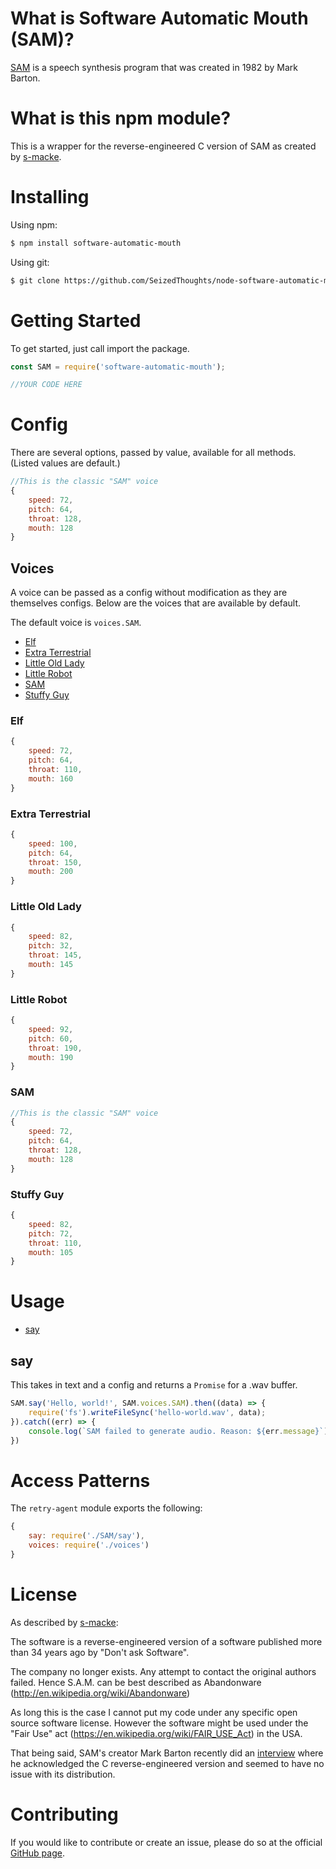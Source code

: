 # What is Software Automatic Mouth (SAM)?

[SAM](https://en.wikipedia.org/wiki/Software_Automatic_Mouth) is a speech synthesis program that was created in 1982 by Mark Barton.

# What is this npm module?

This is a wrapper for the reverse-engineered C version of SAM as created by [s-macke](https://github.com/s-macke/SAM).

# Installing

Using npm:

```bash
$ npm install software-automatic-mouth
```

Using git:

```bash
$ git clone https://github.com/SeizedThoughts/node-software-automatic-mouth.git
```

# Getting Started

To get started, just call import the package.

```js
const SAM = require('software-automatic-mouth');

//YOUR CODE HERE
```

# Config

There are several options, passed by value, available for all methods. (Listed values are default.)

```js
//This is the classic "SAM" voice
{
    speed: 72,
    pitch: 64,
    throat: 128,
    mouth: 128
}
```

## Voices

A voice can be passed as a config without modification as they are themselves configs. Below are the voices that are available by default.

The default voice is `voices.SAM`.

- [Elf](#elf)
- [Extra Terrestrial](#extra-terrestrial)
- [Little Old Lady](#little-old-lady)
- [Little Robot](#little-robot)
- [SAM](#sam)
- [Stuffy Guy](#stuffy-guy)

### Elf

```js
{
    speed: 72,
    pitch: 64,
    throat: 110,
    mouth: 160
}
```

### Extra Terrestrial

```js
{
    speed: 100,
    pitch: 64,
    throat: 150,
    mouth: 200
}
```

### Little Old Lady

```js
{
    speed: 82,
    pitch: 32,
    throat: 145,
    mouth: 145
}
```

### Little Robot

```js
{
    speed: 92,
    pitch: 60,
    throat: 190,
    mouth: 190
}
```

### SAM

```js
//This is the classic "SAM" voice
{
    speed: 72,
    pitch: 64,
    throat: 128,
    mouth: 128
}
```

### Stuffy Guy

```js
{
    speed: 82,
    pitch: 72,
    throat: 110,
    mouth: 105
}
```

# Usage

- [say](#say)

## say

This takes in text and a config and returns a `Promise` for a .wav buffer.

```js
SAM.say('Hello, world!', SAM.voices.SAM).then((data) => {
    require('fs').writeFileSync('hello-world.wav', data);
}).catch((err) => {
    console.log(`SAM failed to generate audio. Reason: ${err.message}`);
})
```

# Access Patterns

The `retry-agent` module exports the following:

```js
{
    say: require('./SAM/say'),
    voices: require('./voices')
}
```

# License

As described by [s-macke](https://github.com/s-macke/SAM#license):

The software is a reverse-engineered version of a software published more than 34 years ago by "Don't ask Software".

The company no longer exists. Any attempt to contact the original authors failed. Hence S.A.M. can be best described as Abandonware (http://en.wikipedia.org/wiki/Abandonware)

As long this is the case I cannot put my code under any specific open source software license. However the software might be used under the "Fair Use" act (https://en.wikipedia.org/wiki/FAIR_USE_Act) in the USA.

That being said, SAM's creator Mark Barton recently did an [interview](https://archive.org/details/Mark-Barton-Software-Automatic-Mouth/Mark+Barton+320.mp3) where he acknowledged the C reverse-engineered version and seemed to have no issue with its distribution.

# Contributing

If you would like to contribute or create an issue, please do so at the official [GitHub page](https://github.com/SeizedBots/software-automatic-mouth).